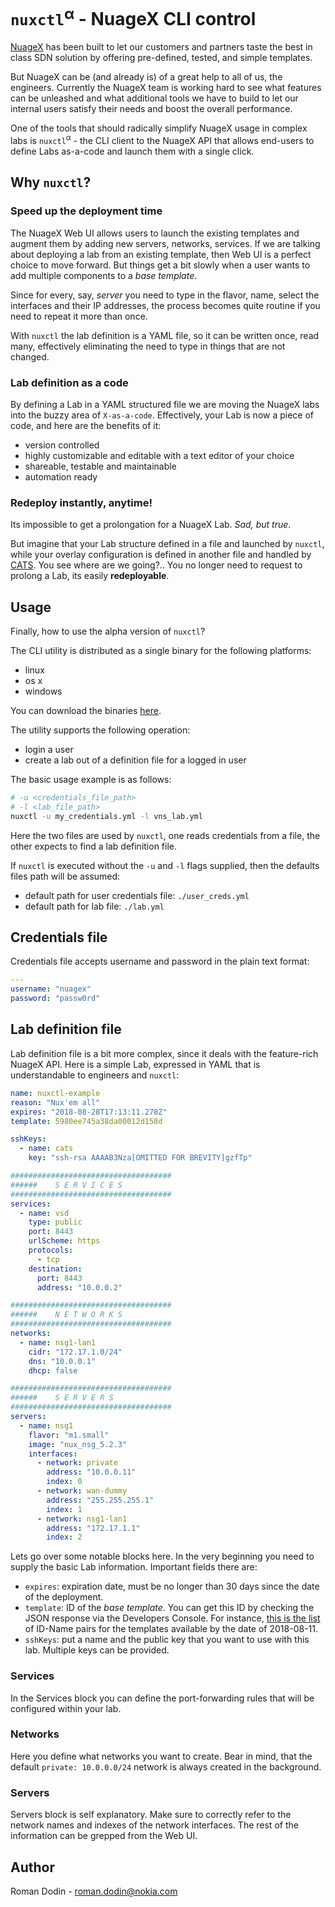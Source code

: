# `nuxctl`<sup>&alpha;</sup> - NuageX CLI control
[NuageX](https://nuagex.io) has been built to let our customers and partners taste the best in class SDN solution by offering pre-defined, tested, and simple templates.

But NuageX can be (and already is) of a great help to all of us, the engineers. Currently the NuageX team is working hard to see what features can be unleashed and what additional tools we have to build to let our internal users satisfy their needs and boost the overall performance.

One of the tools that should radically simplify NuageX usage in complex labs is `nuxctl`<sup>&alpha;</sup> - the CLI client to the NuageX API that allows end-users to define Labs as-a-code and launch them with a single click.

## Why `nuxctl`?
### Speed up the deployment time
The NuageX Web UI allows users to launch the existing templates and augment them by adding new servers, networks, services. If we are talking about deploying a lab from an existing template, then Web UI is a perfect choice to move forward. But things get a bit slowly when a user wants to add multiple components to a _base template_.

Since for every, say, _server_ you need to type in the flavor, name, select the interfaces and their IP addresses, the process becomes quite routine if you need to repeat it more than once.

With `nuxctl` the lab definition is a YAML file, so it can be written once, read many, effectively eliminating the need to type in things that are not changed.

### Lab definition as a code
By defining a Lab in a YAML structured file we are moving the NuageX labs into the buzzy area of `X-as-a-code`. Effectively, your Lab is now a piece of code, and here are the benefits of it:

* version controlled
* highly customizable and editable with a text editor of your choice
* shareable, testable and maintainable
* automation ready

### Redeploy instantly, anytime!
Its impossible to get a prolongation for a NuageX Lab. _Sad, but true_.

But imagine that your Lab structure defined in a file and launched by `nuxctl`, while your overlay configuration is defined in another file and handled by [CATS](http://cats-docs.nuageteam.net). You see where are we going?.. You no longer need to request to prolong a Lab, its easily **redeployable**.

## Usage
Finally, how to use the alpha version of `nuxctl`?

The CLI utility is distributed as a single binary for the following platforms:

* linux
* os x
* windows

You can download the binaries [here](https://nokia-my.sharepoint.com/:f:/p/roman_dodin/ErXXISWPmkpAo3Er3Qls5ksBie4OosAyP45Dt6GCVOv44g?e=BQyY1i).

The utility supports the following operation:
* login a user
* create a lab out of a definition file for a logged in user

The basic usage example is as follows:

```bash
# -u <credentials_file_path>
# -l <lab_file_path>
nuxctl -u my_credentials.yml -l vns_lab.yml
```

Here the two files are used by `nuxctl`, one reads credentials from a file, the other expects to find a lab definition file.

If `nuxctl` is executed without the `-u` and `-l` flags supplied, then the defaults files path will be assumed:

* default path for user credentials file: `./user_creds.yml`
* default path for lab file: `./lab.yml`

## Credentials file
Credentials file accepts username and password in the plain text format:
```yml
---
username: "nuagex"
password: "passw0rd"
```

## Lab definition file
Lab definition file is a bit more complex, since it deals with the feature-rich NuageX API.
Here is a simple Lab, expressed in YAML that is understandable to engineers and `nuxctl`:

```yml
name: nuxctl-example
reason: "Nux'em all"
expires: "2018-08-28T17:13:11.278Z"
template: 5980ee745a38da00012d158d

sshKeys:
  - name: cats
    key: "ssh-rsa AAAAB3Nza[OMITTED FOR BREVITY]gzfTp"

####################################
######    S E R V I C E S
####################################
services:
  - name: vsd
    type: public
    port: 8443
    urlScheme: https
    protocols:
      - tcp
    destination:
      port: 8443
      address: "10.0.0.2"

####################################
######    N E T W O R K S
####################################
networks:
  - name: nsg1-lan1
    cidr: "172.17.1.0/24"
    dns: "10.0.0.1"
    dhcp: false

####################################
######    S E R V E R S
####################################
servers:
  - name: nsg1
    flavor: "m1.small"
    image: "nux_nsg_5.2.3"
    interfaces:
      - network: private
        address: "10.0.0.11"
        index: 0
      - network: wan-dummy
        address: "255.255.255.1"
        index: 1
      - network: nsg1-lan1
        address: "172.17.1.1"
        index: 2
```

Lets go over some notable blocks here. In the very beginning you need to supply the basic Lab information. Important fields there are:

* `expires`: expiration date, must be no longer than 30 days since the date of the deployment.
* `template`: ID of the _base template_. You can get this ID by checking the JSON response via the Developers Console. For instance, [this is the list](https://pastebin.com/5ZpKQcfZ) of ID-Name pairs for the templates available by the date of 2018-08-11.
* `sshKeys`: put a name and the public key that you want to use with this lab. Multiple keys can be provided.

### Services
In the Services block you can define the port-forwarding rules that will be configured within your lab.

### Networks
Here you define what networks you want to create. Bear in mind, that the default `private: 10.0.0.0/24` network is always created in the background.

### Servers
Servers block is self explanatory. Make sure to correctly refer to the network names and indexes of the network interfaces. The rest of the information can be grepped from the Web UI.

## Author
Roman Dodin - roman.dodin@nokia.com